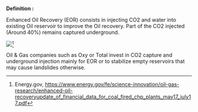 **Definition :**

Enhanced Oil Recovery (EOR) consists in injecting CO2 and water into existing Oil reservoir to improve the Oil recovery. Part of the CO2 injected (Around 40%) remains captured underground.

![](Enhanced_Oil_Recovery.PNG)[^1]

Oil & Gas companies such as Oxy or Total invest in CO2 capture and underground injection mainly for EOR or to stabilize empty reservoirs that may cause landslides otherwise.



[^1]: Energy.gov, https://www.energy.gov/fe/science-innovation/oil-gas-research/enhanced-oil-recoveryupdate_of_financial_data_for_coal_fired_chp_plants_may17_july17.pdf
